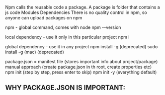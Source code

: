 Npm calls the reusable code a package.
A package is folder that contains a js code
Modules
Dependencies
There is no quality control in npm, so anyone can upload packages on npm

npm - global command, comes with node
npm --version

local dependency - use it only in this particular project
npm i <packageName>

global dependency - use it in any project
npm install -g <packageName> (deprecated)
sudo install -g <packageName> (mac) (deprecated)

package.json = manifest file (stores important info about project/package)
manual approach (create package.json in th root, create properties etc)
npm init (step by step, press enter to skip)
npm init -y (everything default)

WHY PACKAGE.JSON IS IMPORTANT:
--
